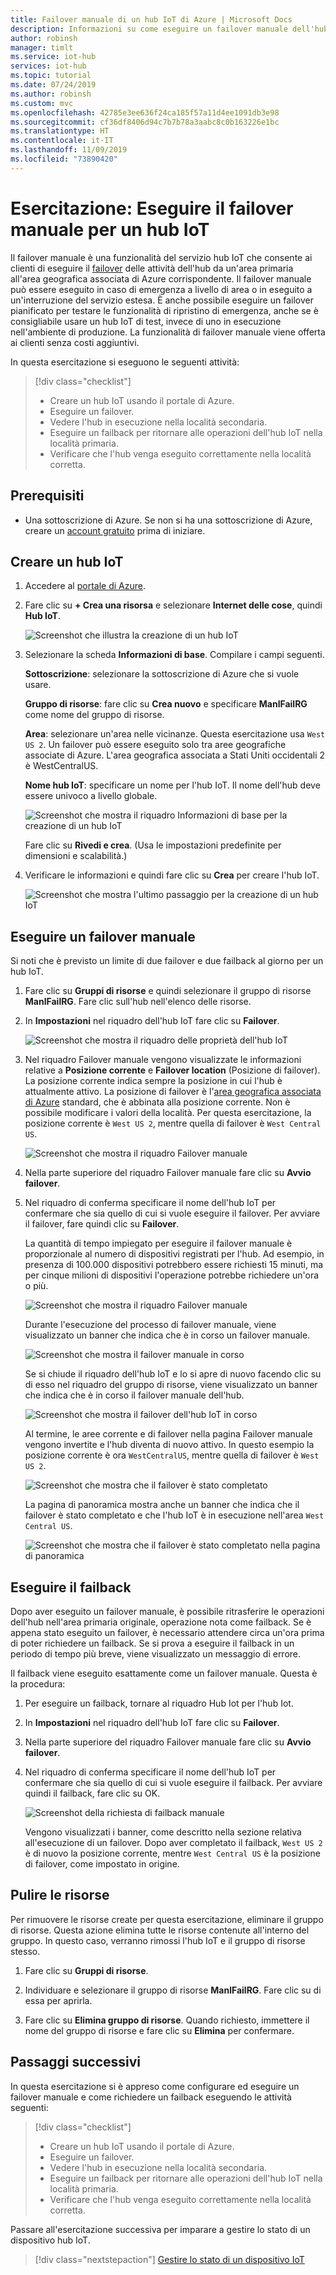 ```yaml
---
title: Failover manuale di un hub IoT di Azure | Microsoft Docs
description: Informazioni su come eseguire un failover manuale dell'hub IoT in un'area diversa e verificare che funzioni, quindi restituirlo all'area originale e verificarlo nuovamente.
author: robinsh
manager: timlt
ms.service: iot-hub
services: iot-hub
ms.topic: tutorial
ms.date: 07/24/2019
ms.author: robinsh
ms.custom: mvc
ms.openlocfilehash: 42785e3ee636f24ca185f57a11d4ee1091db3e98
ms.sourcegitcommit: cf36df8406d94c7b7b78a3aabc8c0b163226e1bc
ms.translationtype: HT
ms.contentlocale: it-IT
ms.lasthandoff: 11/09/2019
ms.locfileid: "73890420"
---
```

# <a name="tutorial-perform-manual-failover-for-an-iot-hub"></a>Esercitazione: Eseguire il failover manuale per un hub IoT

Il failover manuale è una funzionalità del servizio hub IoT che consente ai clienti di eseguire il [failover](https://en.wikipedia.org/wiki/Failover) delle attività dell'hub da un'area primaria all'area geografica associata di Azure corrispondente. Il failover manuale può essere eseguito in caso di emergenza a livello di area o in eseguito a un'interruzione del servizio estesa. È anche possibile eseguire un failover pianificato per testare le funzionalità di ripristino di emergenza, anche se è consigliabile usare un hub IoT di test, invece di uno in esecuzione nell'ambiente di produzione. La funzionalità di failover manuale viene offerta ai clienti senza costi aggiuntivi.

In questa esercitazione si eseguono le seguenti attività:

> [!div class="checklist"]
> * Creare un hub IoT usando il portale di Azure. 
> * Eseguire un failover. 
> * Vedere l'hub in esecuzione nella località secondaria.
> * Eseguire un failback per ritornare alle operazioni dell'hub IoT nella località primaria. 
> * Verificare che l'hub venga eseguito correttamente nella località corretta.

## <a name="prerequisites"></a>Prerequisiti

- Una sottoscrizione di Azure. Se non si ha una sottoscrizione di Azure, creare un [account gratuito](https://azure.microsoft.com/free/?WT.mc_id=A261C142F) prima di iniziare.

## <a name="create-an-iot-hub"></a>Creare un hub IoT

1. Accedere al [portale di Azure](https://portal.azure.com). 

2. Fare clic su **+ Crea una risorsa** e selezionare **Internet delle cose**, quindi **Hub IoT**.

   ![Screenshot che illustra la creazione di un hub IoT](./media/tutorial-manual-failover/create-hub-01.png)

3. Selezionare la scheda **Informazioni di base**. Compilare i campi seguenti.

    **Sottoscrizione**: selezionare la sottoscrizione di Azure che si vuole usare.

    **Gruppo di risorse**: fare clic su **Crea nuovo** e specificare **ManlFailRG** come nome del gruppo di risorse.

    **Area**: selezionare un'area nelle vicinanze. Questa esercitazione usa `West US 2`. Un failover può essere eseguito solo tra aree geografiche associate di Azure. L'area geografica associata a Stati Uniti occidentali 2 è WestCentralUS.
    
   **Nome hub IoT**: specificare un nome per l'hub IoT. Il nome dell'hub deve essere univoco a livello globale. 

   ![Screenshot che mostra il riquadro Informazioni di base per la creazione di un hub IoT](./media/tutorial-manual-failover/create-hub-02-basics.png)

   Fare clic su **Rivedi e crea**. (Usa le impostazioni predefinite per dimensioni e scalabilità.) 

4. Verificare le informazioni e quindi fare clic su **Crea** per creare l'hub IoT. 

   ![Screenshot che mostra l'ultimo passaggio per la creazione di un hub IoT](./media/tutorial-manual-failover/create-hub-03-create.png)

## <a name="perform-a-manual-failover"></a>Eseguire un failover manuale

Si noti che è previsto un limite di due failover e due failback al giorno per un hub IoT.

1. Fare clic su **Gruppi di risorse** e quindi selezionare il gruppo di risorse **ManlFailRG**. Fare clic sull'hub nell'elenco delle risorse. 

1. In **Impostazioni** nel riquadro dell'hub IoT fare clic su **Failover**.

   ![Screenshot che mostra il riquadro delle proprietà dell'hub IoT](./media/tutorial-manual-failover/trigger-failover-01.png)

1. Nel riquadro Failover manuale vengono visualizzate le informazioni relative a **Posizione corrente** e **Failover location** (Posizione di failover). La posizione corrente indica sempre la posizione in cui l'hub è attualmente attivo. La posizione di failover è l'[area geografica associata di Azure](../best-practices-availability-paired-regions.md) standard, che è abbinata alla posizione corrente. Non è possibile modificare i valori della località. Per questa esercitazione, la posizione corrente è `West US 2`, mentre quella di failover è `West Central US`.

   ![Screenshot che mostra il riquadro Failover manuale](./media/tutorial-manual-failover/trigger-failover-02.png)

1. Nella parte superiore del riquadro Failover manuale fare clic su **Avvio failover**. 

1. Nel riquadro di conferma specificare il nome dell'hub IoT per confermare che sia quello di cui si vuole eseguire il failover. Per avviare il failover, fare quindi clic su **Failover**.

   La quantità di tempo impiegato per eseguire il failover manuale è proporzionale al numero di dispositivi registrati per l'hub. Ad esempio, in presenza di 100.000 dispositivi potrebbero essere richiesti 15 minuti, ma per cinque milioni di dispositivi l'operazione potrebbe richiedere un'ora o più.

   ![Screenshot che mostra il riquadro Failover manuale](./media/tutorial-manual-failover/trigger-failover-03-confirm.png)

   Durante l'esecuzione del processo di failover manuale, viene visualizzato un banner che indica che è in corso un failover manuale. 

   ![Screenshot che mostra il failover manuale in corso](./media/tutorial-manual-failover/trigger-failover-04-in-progress.png)

   Se si chiude il riquadro dell'hub IoT e lo si apre di nuovo facendo clic su di esso nel riquadro del gruppo di risorse, viene visualizzato un banner che indica che è in corso il failover manuale dell'hub. 

   ![Screenshot che mostra il failover dell'hub IoT in corso](./media/tutorial-manual-failover/trigger-failover-05-hub-inactive.png)

   Al termine, le aree corrente e di failover nella pagina Failover manuale vengono invertite e l'hub diventa di nuovo attivo. In questo esempio la posizione corrente è ora `WestCentralUS`, mentre quella di failover è `West US 2`. 

   ![Screenshot che mostra che il failover è stato completato](./media/tutorial-manual-failover/trigger-failover-06-finished.png)

   La pagina di panoramica mostra anche un banner che indica che il failover è stato completato e che l'hub IoT è in esecuzione nell'area `West Central US`.

   ![Screenshot che mostra che il failover è stato completato nella pagina di panoramica](./media/tutorial-manual-failover/trigger-failover-06-finished-overview.png)


## <a name="perform-a-failback"></a>Eseguire il failback 

Dopo aver eseguito un failover manuale, è possibile ritrasferire le operazioni dell'hub nell'area primaria originale, operazione nota come failback. Se è appena stato eseguito un failover, è necessario attendere circa un'ora prima di poter richiedere un failback. Se si prova a eseguire il failback in un periodo di tempo più breve, viene visualizzato un messaggio di errore.

Il failback viene eseguito esattamente come un failover manuale. Questa è la procedura: 

1. Per eseguire un failback, tornare al riquadro Hub Iot per l'hub Iot.

2. In **Impostazioni** nel riquadro dell'hub IoT fare clic su **Failover**. 

3. Nella parte superiore del riquadro Failover manuale fare clic su **Avvio failover**. 

4. Nel riquadro di conferma specificare il nome dell'hub IoT per confermare che sia quello di cui si vuole eseguire il failback. Per avviare quindi il failback, fare clic su OK. 

   ![Screenshot della richiesta di failback manuale](./media/tutorial-manual-failover/trigger-failover-03-confirm.png)

   Vengono visualizzati i banner, come descritto nella sezione relativa all'esecuzione di un failover. Dopo aver completato il failback, `West US 2` è di nuovo la posizione corrente, mentre `West Central US` è la posizione di failover, come impostato in origine.

## <a name="clean-up-resources"></a>Pulire le risorse 

Per rimuovere le risorse create per questa esercitazione, eliminare il gruppo di risorse. Questa azione elimina tutte le risorse contenute all'interno del gruppo. In questo caso, verranno rimossi l'hub IoT e il gruppo di risorse stesso. 

1. Fare clic su **Gruppi di risorse**. 

2. Individuare e selezionare il gruppo di risorse **ManlFailRG**. Fare clic su di essa per aprirla. 

3. Fare clic su **Elimina gruppo di risorse**. Quando richiesto, immettere il nome del gruppo di risorse e fare clic su **Elimina** per confermare. 

## <a name="next-steps"></a>Passaggi successivi

In questa esercitazione si è appreso come configurare ed eseguire un failover manuale e come richiedere un failback eseguendo le attività seguenti:

> [!div class="checklist"]
> * Creare un hub IoT usando il portale di Azure. 
> * Eseguire un failover. 
> * Vedere l'hub in esecuzione nella località secondaria.
> * Eseguire un failback per ritornare alle operazioni dell'hub IoT nella località primaria. 
> * Verificare che l'hub venga eseguito correttamente nella località corretta.

Passare all'esercitazione successiva per imparare a gestire lo stato di un dispositivo hub IoT. 

> [!div class="nextstepaction"]
> [Gestire lo stato di un dispositivo IoT](tutorial-device-twins.md)
